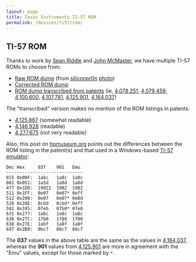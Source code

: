 ```yaml
---
layout: page
title: Texas Instruments TI-57 ROM
permalink: /devices/ti57/rom/
---
```


TI-57 ROM
---------

Thanks to work by [Sean Riddle](http://seanriddle.com/tms1500.html) and [John McMaster](http://uvicrec.blogspot.com),
we have multiple TI-57 ROMs to choose from:

- [Raw ROM dump](ti57raw.bin) (from [siliconpr0n](http://siliconpr0n.org) [photo](http://siliconpr0n.org/archive/doku.php?id=mcmaster:ti:tmc1501nc))
- [Corrected ROM dump](ti57.bin)
- [ROM dump transcribed from patents](ti57pat.bin) (ie, [4,078,251](../patents/us4078251), [4,079,459](../patents/us4079459), [4,100,600](../patents/us4100600), [4,107,781](../patents/us4107781), [4,125,901](../patents/us4125901), [4,164,037](../patents/us4164037))

The "transcribed" version makes no mention of the ROM listings in patents:
 
- [4,125,867](../patents/us4125867) (somewhat readable)
- [4,146,928](../patents/us4146928) (readable)
- [4,277,675](../patents/us4277675) (not very readable)

Also, this post on [hpmuseum.org](http://www.hpmuseum.org/cgi-sys/cgiwrap/hpmuseum/archv021.cgi?read=248085)
points out the differences between the ROM listing in the patent(s) and that used in a Windows-based
[TI-57 emulator](http://www.hrastprogrammer.com/ti57e/):

	Dec Hex     037    901   Emu
	-----------------------------
	015 0x00F:  1abc   1a8c  1a8c
	081 0x051:  1aSd   1a8d  1a8d
	477 0x1DD:  19822  1982  1982
	511 0x1FF:  0e07   0e07* 0eff
	512 0x200:  0e07   0e07* 0e0d
	526 0x20E:  0cbd   0cbd* 0eff
	581 0x245:  07eb   07b8* 07e8
	631 0x277:  1abc   1a8c  1a8c
	636 0x27C:  17b0   1780  1780
	638 0x27E:  1abf   1a8f  1a8f
	697 0x2B9:  0bc7   08c7  08c7

The **037** values in the above table are the same as the values in [4,164,037](../patents/us4164037), whereas
the **901** values from [4,125,901](../patents/us4125901) are more in agreement with the "Emu" values, except for
those marked by `*`.
